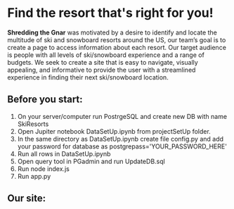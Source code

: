 # **Find the resort that's right for you!**

**Shredding the Gnar** was motivated by a desire to identify and locate the multitude of ski and snowboard resorts around the US, our team’s goal is to create a page to access information about each resort. Our target audience is people with all levels of ski/snowboard experience and a range of budgets. We seek to create a site that is easy to navigate, visually appealing, and informative to provide the user with a streamlined experience in finding their next ski/snowboard location.

## Before you start:
1. On your server/computer run PostrgeSQL and create new DB with name SkiResorts
2. Open Jupiter notebook DataSetUp.ipynb from projectSetUp folder.
3. In the same directory as DataSetUp.ipynb create file config.py and add your password for database as postgrepass='YOUR_PASSWORD_HERE'
4. Run all rows in DataSetUp.ipynb
5. Open query tool in PGadmin and run UpdateDB.sql
6. Run node index.js
7. Run app.py

## Our site:

![]()


